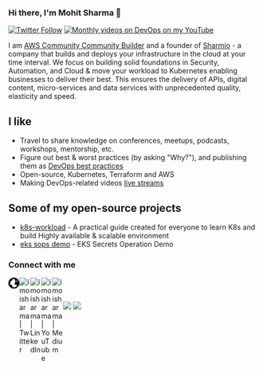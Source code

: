 ### Hi there, I'm Mohit Sharma 👋

[![Twitter Follow](https://img.shields.io/twitter/follow/imoisharma?color=1DA1F2&logo=twitter&style=for-the-badge)](https://twitter.com/imoisharma)
[![Monthly videos on DevOps on my YouTube](https://img.shields.io/youtube/channel/views/UCpSDw2Ih5oOKZBydoq_ptqQ?style=for-the-badge)][youtube]

I am [AWS Community Community Builder][aws-community-builder] and a founder of [Sharmio][sharmio] - a company that builds and deploys your infrastructure in the cloud at your time interval. 
We focus on building solid foundations in Security, Automation, and Cloud & move your workload to Kubernetes enabling businesses to deliver their best. This ensures the delivery of APIs, digital content, micro-services and data services with unprecedented quality, elasticity and speed.

## I like

- Travel to share knowledge on conferences, meetups, podcasts, workshops, mentorship, etc.
- Figure out best & worst practices (by asking "Why?"), and publishing them as  [DevOps best practices](https://medium.com/@imoisharma) 
- Open-source, Kubernetes, Terraform and AWS
- Making DevOps-related videos [live streams][youtube]

## Some of my open-source projects

- [k8s-workload](https://github.com/imoisharma/K8s-Workloads) - A practical guide created for everyone to learn K8s and build Highly available & scalable environment
- [eks sops demo](https://github.com/Sharmio/eks-sops-demo) - EKS Secrets Operation Demo

### Connect with me

[<img align="left" alt="sharmio.com" width="22" src="https://raw.githubusercontent.com/iconic/open-iconic/master/svg/globe.svg" />][sharmio]
[<img align="left" alt="imoisharma | Twitter" width="22" src="https://cdn.jsdelivr.net/npm/simple-icons@v3/icons/twitter.svg" />][twitter]
[<img align="left" alt="imoisharma | LinkedIn" width="22" src="https://cdn.jsdelivr.net/npm/simple-icons@v3/icons/linkedin.svg" />][linkedin]
[<img align="left" alt="imoisharma | YouTube" width="22" src="https://cdn.jsdelivr.net/npm/simple-icons@v3/icons/youtube.svg" />][youtube]
[<img align="left" alt="imoisharma | Medium" width="22" src="https://cdn.jsdelivr.net/npm/simple-icons@v3/icons/medium.svg" />][medium]

<br>
<br>


![](https://komarev.com/ghpvc/?username=imoisharma&style=flat-square)
![](https://hit.yhype.me/github/profile?user_id=30807347)

[aws-community-builder]: https://aws.amazon.com/developer/community/community-builders/
[sharmio]: https://www.sharmio.com
[medium]: https://medium.com/@imoisharma
[twitter]: https://twitter.com/imoisharma
[linkedin]: https://linkedin.com/in/imoisharma
[youtube]: https://www.youtube.com/channel/UCpSDw2Ih5oOKZBydoq_ptqQ
